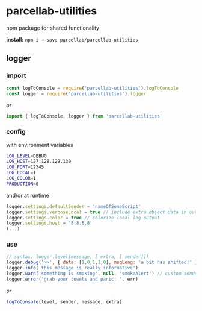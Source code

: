 # parcellab-utilities 
npm package for shared functionality

**install:** `npm i --save parcellab/parcellab-utilities`

## logger

### import
```javascript
const logToConsole = require('parcellab-utilities').logToConsole
const logger = require('parcellab-utilities').logger
```
*or*
```javascript
import { logToConsole, logger } from 'parcellab-utilities'
```
### config
with environment variables
```bash
LOG_LEVEL=DEBUG
LOG_HOST=127.128.129.130
LOG_PORT=12345
LOG_LOCAL=1
LOG_COLOR=1
PRODUCTION=0
```
and/or at runtime
```javascript
logger.settings.defaultSender = 'nameOfSomeScript'
logger.settings.verboseLocal = true // include extra object data in output
logger.settings.color = true // colorize local log output
logger.settings.host = '8.8.8.8'
(...)
```

### use
```javascript
// syntax: logger.level(message, [ extra, [ sender]])
logger.debug('>>', { data: [1,0,1,1,0], msgLong: 'a bit has shifted!' })
logger.info('this message is really informative')
logger.warn('something is smoking', null, 'smokeAlert') // custom sender
logger.error('grab your towels and panic: ', err)
```
*or*
```javascript
logToConsole(level, sender, message, extra)
```
